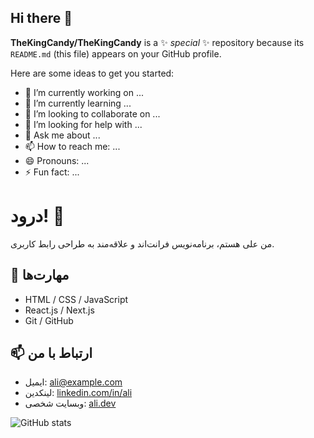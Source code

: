 ## Hi there 👋


**TheKingCandy/TheKingCandy** is a ✨ _special_ ✨ repository because its `README.md` (this file) appears on your GitHub profile.

Here are some ideas to get you started:

- 🔭 I’m currently working on ...
- 🌱 I’m currently learning ...
- 👯 I’m looking to collaborate on ...
- 🤔 I’m looking for help with ...
- 💬 Ask me about ...
- 📫 How to reach me: ...
- 😄 Pronouns: ...
- ⚡ Fun fact: ...



# درود! 👋

من علی هستم، برنامه‌نویس فرانت‌اند و علاقه‌مند به طراحی رابط کاربری.

## 🔧 مهارت‌ها
- HTML / CSS / JavaScript
- React.js / Next.js
- Git / GitHub

## 📫 ارتباط با من
- ایمیل: ali@example.com
- لینکدین: [linkedin.com/in/ali](https://linkedin.com/in/ali)
- وبسایت شخصی: [ali.dev](https://ali.dev)

![GitHub stats](https://github-readme-stats.vercel.app/api?username=ali-dev&show_icons=true&theme=radical)
